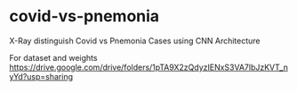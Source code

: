 # covid-vs-pnemonia
X-Ray distinguish Covid vs Pnemonia Cases using CNN Architecture

For dataset and weights 
https://drive.google.com/drive/folders/1pTA9X2zQdyzIENxS3VA7lbJzKVT_nyYd?usp=sharing
